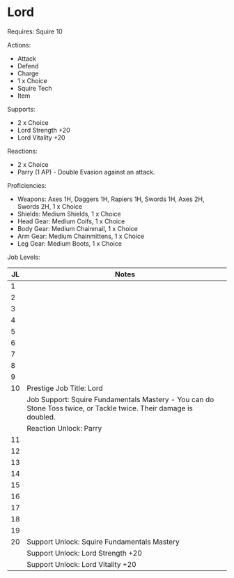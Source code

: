 # Lord

Requires: Squire 10

Actions:

- Attack
- Defend
- Charge
- 1 x Choice
- Squire Tech
- Item

Supports:

- 2 x Choice
- Lord Strength +20
- Lord Vitality +20

Reactions:

- 2 x Choice
- Parry (1 AP) - Double Evasion against an attack.

Proficiencies:

- Weapons: Axes 1H, Daggers 1H, Rapiers 1H, Swords 1H, Axes 2H, Swords 2H, 1 x Choice
- Shields: Medium Shields, 1 x Choice
- Head Gear: Medium Coifs, 1 x Choice
- Body Gear: Medium Chainmail, 1 x Choice
- Arm Gear: Medium Chainmittens, 1 x Choice
- Leg Gear: Medium Boots, 1 x Choice

Job Levels:

| JL | Notes |
| --- | --- |
| 1 | 
| 2 | 
| 3 | 
| 4 | 
| 5 | 
| 6 | 
| 7 | 
| 8 | 
| 9 | 
| 10 | Prestige Job Title: Lord
|    | Job Support: Squire Fundamentals Mastery - You can do Stone Toss twice, or Tackle twice. Their damage is doubled.
|    | Reaction Unlock: Parry
| 11 | 
| 12 | 
| 13 | 
| 14 | 
| 15 | 
| 16 | 
| 17 | 
| 18 | 
| 19 | 
| 20 | Support Unlock: Squire Fundamentals Mastery
|    | Support Unlock: Lord Strength +20
|    | Support Unlock: Lord Vitality +20
